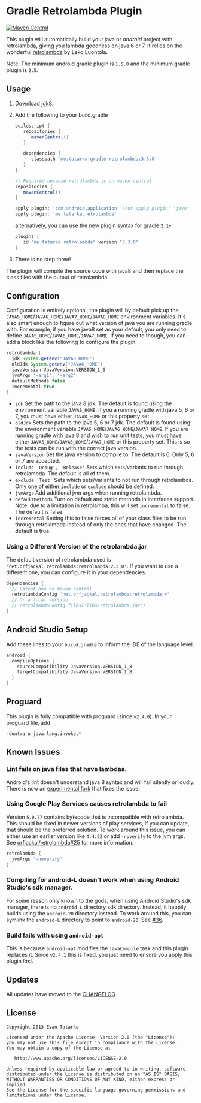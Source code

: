 Gradle Retrolambda Plugin
========================

[![Maven Central](https://maven-badges.herokuapp.com/maven-central/me.tatarka/gradle-retrolambda/badge.svg?style=flat)](https://maven-badges.herokuapp.com/maven-central/me.tatarka/gradle-retrolambda)

This plugin will automatically build your java or *android* project with
retrolambda, giving you lambda goodness on java 6 or 7. It relies on the
wonderful [retrolambda](https://github.com/orfjackal/retrolambda) by Esko
Luontola.

Note: The minimum android gradle plugin is `1.5.0` and the minimum gradle plugin is `2.5`.

Usage
----

1. Download [jdk8](http://www.oracle.com/technetwork/java/javase/downloads/jdk8-downloads-2133151.html).

2. Add the following to your build.gradle

   ```groovy
   buildscript {
      repositories {
         mavenCentral()
      }

      dependencies {
         classpath 'me.tatarka:gradle-retrolambda:3.3.0'
      }
   }

   // Required because retrolambda is on maven central
   repositories {
      mavenCentral()
   }

   apply plugin: 'com.android.application' //or apply plugin: 'java'
   apply plugin: 'me.tatarka.retrolambda'
   ```
   alternatively, you can use the new plugin syntax for gradle `2.1+`
   ```groovy
   plugins {
      id "me.tatarka.retrolambda" version "3.3.0"
   }
   ```

3. There is no step three!

The plugin will compile the source code with java8 and then replace the class
files with the output of retrolambda.

Configuration
-------------

Configuration is entirely optional, the plugin will by default pick up the
`JAVA5_HOME`/`JAVA6_HOME`/`JAVA7_HOME`/`JAVA8_HOME` environment variables. It's also smart
enough to figure out what version of java you are running gradle with. For
example, if you have java8 set as your default, you only need to define
`JAVA5_HOME`/`JAVA6_HOME`/`JAVA7_HOME`. If you need to though, you can add a block like the
following to configure the plugin:

```groovy
retrolambda {
  jdk System.getenv("JAVA8_HOME")
  oldJdk System.getenv("JAVA6_HOME")
  javaVersion JavaVersion.VERSION_1_6
  jvmArgs '-arg1', '-arg2'
  defaultMethods false
  incremental true
}
```

- `jdk` Set the path to the java 8 jdk. The default is found using the
    environment variable `JAVA8_HOME`. If you a running gradle with java 5, 6 or 7,
    you must have either `JAVA8_HOME` or this property set.
- `oldJdk` Sets the path to the java 5, 6 or 7 jdk. The default is found using the
    environment variable `JAVA5_HOME`/`JAVA6_HOME`/`JAVA7_HOME`. If you are running gradle
    with java 8 and wish to run unit tests, you must have either
    `JAVA5_HOME`/`JAVA6_HOME`/`JAVA7_HOME` or this property set. This is so the tests can be
    run with the correct java version.
- `javaVersion` Set the java version to compile to. The default is 6. Only 5, 6 or
    7 are accepted.
- `include 'Debug', 'Release'` Sets which sets/variants to run through
    retrolambda. The default is all of them.
- `exclude 'Test'` Sets which sets/variants to not run through retrolambda. Only
    one of either `include` or `exclude` should be defined.
- `jvmArgs` Add additional jvm args when running retrolambda.
- `defaultMethods` Turn on default and static methods in interfaces support. Note: due to a
   limitation in retrolamba, this will set `incremental` to false. The default is false.
- `incremental` Setting this to false forces all of your class files to be run through retrolambda
   instead of only the ones that have changed. The default is true.

### Using a Different Version of the retrolambda.jar

The default version of retrolambda used is
`'net.orfjackal.retrolambda:retrolambda:2.3.0'`. If you want to use a different
one, you can configure it in your dependencies.

```groovy
dependencies {
  // Latest one on maven central
  retrolambdaConfig 'net.orfjackal.retrolambda:retrolambda:+'
  // Or a local version
  // retrolambdaConfig files('libs/retrolambda.jar')
}
```

Android Studio Setup
--------------------
Add these lines to your `build.gradle` to inform the IDE of the language level.

```groovy
android {
  compileOptions {
    sourceCompatibility JavaVersion.VERSION_1_8
    targetCompatibility JavaVersion.VERSION_1_8
  }
}
```

Proguard
----------
This plugin is fully compatible with proguard (since `v2.4.0`). In your proguard file, add
```
-dontwarn java.lang.invoke.*
```

Known Issues
---------------
### Lint fails on java files that have lambdas.
Android's lint doesn't understand java 8 syntax and will fail silently or loudly. There is now an [experimental fork](https://github.com/evant/android-retrolambda-lombok) that fixes the issue.

### Using Google Play Services causes retrolambda to fail
Version `5.0.77` contains bytecode that is incompatible with retrolambda. This should be fixed in
newer versions of play services, if you can update, that should be the preferred solution. To work
around this issue, you can either use an earlier version like `4.4.52` or add `-noverify` to the jvm
args. See [orfjackal/retrolambda#25](https://github.com/orfjackal/retrolambda/issues/25) for more
information.

```groovy
retrolambda {
  jvmArgs '-noverify'
}
```

### Compiling for android-L doesn't work when using Android Studio's sdk manager.
For some reason only known to the gods, when using Android Studio's sdk manager,
there is no `android-L` directory sdk directory. Instead, it happily builds
using the `android-20` directory instead. To work around this, you can symlink
the `android-L` directory to point to `android-20`. See
[#36](https://github.com/evant/gradle-retrolambda/issues/36).

### Build fails with using `android-apt`
This is because `android-apt` modifies the `javaCompile` task and this plugin
replaces it. Since `v2.4.1` this is fixed, you just need to ensure you apply this plugin _last_.

Updates
-------
All updates have moved to the [CHANGELOG](https://github.com/evant/gradle-retrolambda/blob/master/CHANGELOG.md).

License
-------

    Copyright 2013 Evan Tatarka
    
    Licensed under the Apache License, Version 2.0 (the "License");
    you may not use this file except in compliance with the License.
    You may obtain a copy of the License at
    
       http://www.apache.org/licenses/LICENSE-2.0
    
    Unless required by applicable law or agreed to in writing, software
    distributed under the License is distributed on an "AS IS" BASIS,
    WITHOUT WARRANTIES OR CONDITIONS OF ANY KIND, either express or implied.
    See the License for the specific language governing permissions and
    limitations under the License.

